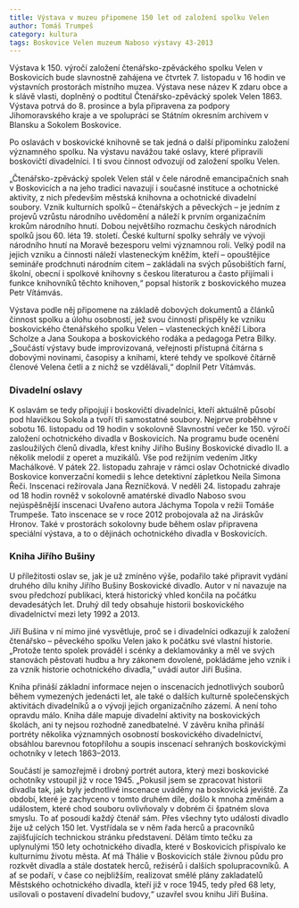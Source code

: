 ```yaml
---
title: Výstava v muzeu připomene 150 let od založení spolku Velen
author: Tomáš Trumpeš
category: kultura
tags: Boskovice Velen muzeum Naboso výstavy 43-2013
---
```


Výstava k 150. výročí založení čtenářsko-zpěváckého spolku Velen v Boskovicích bude slavnostně zahájena ve čtvrtek 7. listopadu v 16 hodin ve výstavních prostorách místního muzea. Výstava nese název K zdaru obce a k slávě vlasti, doplněný o podtitul Čtenářsko-zpěvácký spolek Velen 1863. Výstava potrvá do 8. prosince a byla připravena za podpory Jihomoravského kraje a ve spolupráci se Státním okresním archivem v Blansku a Sokolem Boskovice. 

Po oslavách v boskovické knihovně se tak jedná o další připomínku založení významného spolku. Na výstavu navážou také oslavy, které připravili boskovičtí divadelníci. I ti svou činnost odvozují od založení spolku Velen. 

„Čtenářsko-zpěvácký spolek Velen stál v čele národně emancipačních snah v Boskovicích a na jeho tradici navazují i současné instituce a ochotnické aktivity, z nich především městská knihovna a ochotnické divadelní soubory. Vznik kulturních spolků – čtenářských a pěveckých – je jedním z projevů vzrůstu národního uvědomění a náleží k prvním organizačním krokům národního hnutí. Dobou největšího rozmachu českých národních spolků jsou 60. léta 19. století. České kulturní spolky sehrály ve vývoji národního hnutí na Moravě bezesporu velmi významnou roli. Velký podíl na jejich vzniku a činnosti náleží vlasteneckým kněžím, kteří – opouštějíce semináře prodchnuti národním citem – zakládali na svých působištích farní, školní, obecní i spolkové knihovny s českou literaturou a často přijímali i funkce knihovníků těchto knihoven,“ popsal historik z boskovického muzea Petr Vítámvás. 

Výstava podle něj připomene na základě dobových dokumentů a článků činnost spolku a úlohu osobností, jež svou činností přispěly ke vzniku boskovického čtenářského spolku Velen – vlasteneckých kněží Libora Scholze a Jana Soukopa a boskovického rodáka a pedagoga Petra Bílky. „Součástí výstavy bude improvizovaná, veřejnosti přístupná čítárna s dobovými novinami, časopisy a knihami, které tehdy ve spolkové čítárně členové Velena četli a z nichž se vzdělávali,“ doplnil Petr Vítámvás. 

### Divadelní oslavy

K oslavám se tedy připojují i boskovičtí divadelníci, kteří aktuálně působí pod hlavičkou Sokola a tvoří tři samostatné soubory. Nejprve proběhne v sobotu 16. listopadu od 19 hodin v sokolovně Slavnostní večer ke 150. výročí založení ochotnického divadla v Boskovicích. Na programu bude ocenění zasloužilých členů divadla, křest knihy Jiřího Bušiny Boskovické divadlo II. a několik melodií z operet a muzikálů. Vše pod režijním vedením Jitky Machálkové. V pátek 22. listopadu zahraje v rámci oslav Ochotnické divadlo Boskovice konverzační komedii s lehce detektivní zápletkou Neila Simona Řeči. Inscenaci režírovala Jana Řezníčková. V neděli 24. listopadu zahraje od 18 hodin rovněž v sokolovně amatérské divadlo Naboso svou nejúspěšnější inscenaci Uvařeno autora Jáchyma Topola v režii Tomáše Trumpeše. Tato inscenace se v roce 2012 probojovala až na Jiráskův Hronov. Také v prostorách sokolovny bude během oslav připravena speciální výstava, a to o dějinách ochotnického divadla v Boskovicích. 

### Kniha Jiřího Bušiny

U příležitosti oslav se, jak je už zmíněno výše, podařilo také připravit vydání druhého dílu knihy Jiřího Bušiny Boskovické divadlo. Autor v ní navazuje na svou předchozí publikaci, která historický vhled končila na počátku devadesátých let. Druhý díl tedy obsahuje historii boskovického divadelnictví mezi lety 1992 a 2013.

Jiří Bušina v ní mimo jiné vysvětluje, proč se i divadelníci odkazují k založení čtenářsko – pěveckého spolku Velen jako k počátku své vlastní historie. „Protože tento spolek prováděl i scénky a deklamovánky a měl ve svých stanovách pěstovati hudbu a hry zákonem dovolené, pokládáme jeho vznik i za vznik historie ochotnického divadla,“ uvádí autor Jiří Bušina. 

Kniha přináší základní informace nejen o inscenacích jednotlivých souborů během vymezených jedenácti let, ale také o dalších kulturně společenských aktivitách divadelníků a o vývoji jejich organizačního zázemí. A není toho opravdu málo. Kniha dále mapuje divadelní aktivity na boskovických školách, ani ty nejsou rozhodně zanedbatelné. V závěru kniha přináší portréty několika významných osobností boskovického divadelnictví, obsáhlou barevnou fotopřílohu a soupis inscenací sehraných boskovickými ochotníky v letech 1863–2013. 

Součástí je samozřejmě i drobný portrét autora, který mezi boskovické ochotníky vstoupil již v roce 1945. „Pokusil jsem se zpracovat historii divadla tak, jak byly jednotlivé inscenace uváděny na boskovická jeviště. Za období, které je zachyceno v tomto druhém díle, došlo k mnoha změnám a událostem, které chod souboru ovlivňovaly v dobrém či špatném slova smyslu. To ať posoudí každý čtenář sám. Přes všechny tyto události divadlo žije už celých 150 let. Vystřídala se v něm řada herců a pracovníků zajišťujících technickou stránku představení. Dělám tímto tečku za uplynulými 150 lety ochotnického divadla, které v Boskovicích přispívalo ke kulturnímu životu města. Ať má Thálie v Boskovicích stále živnou půdu pro rozkvět divadla a stále dostatek herců, režisérů i dalších spolupracovníků. A ať se podaří, v čase co nejbližším, realizovat smělé plány zakladatelů Městského ochotnického divadla, kteří již v roce 1945, tedy před 68 lety, usilovali o postavení divadelní budovy,“ uzavřel svou knihu Jiří Bušina.
